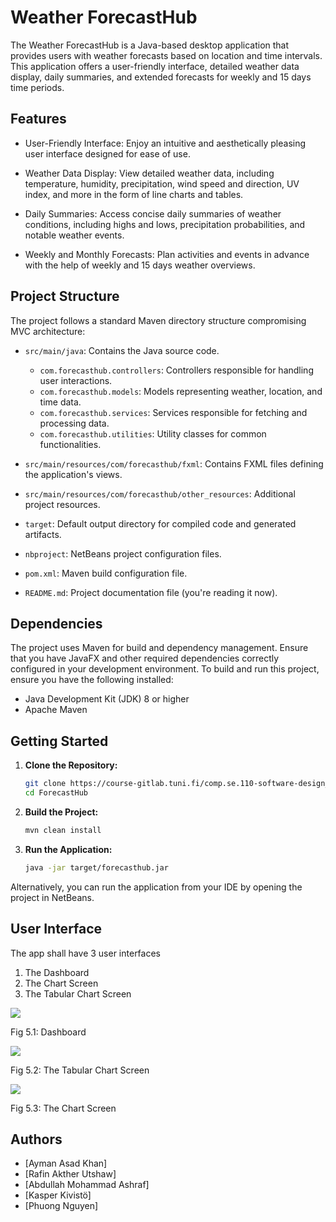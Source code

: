 # Weather ForecastHub

The Weather ForecastHub is a Java-based desktop application that provides users with weather forecasts based on location and time intervals. This application offers a user-friendly interface, detailed weather data display, daily summaries, and extended forecasts for weekly and 15 days time periods.

## Features

- User-Friendly Interface: Enjoy an intuitive and aesthetically pleasing user interface designed for ease of use.

- Weather Data Display: View detailed weather data, including temperature, humidity, precipitation, wind speed and direction, UV index, and more in the form of line charts and tables.

- Daily Summaries: Access concise daily summaries of weather conditions, including highs and lows, precipitation probabilities, and notable weather events.

- Weekly and Monthly Forecasts: Plan activities and events in advance with the help of weekly and 15 days weather overviews.

## Project Structure
The project follows a standard Maven directory structure compromising MVC architecture:

- `src/main/java`: Contains the Java source code.
  - `com.forecasthub.controllers`: Controllers responsible for handling user interactions.
  - `com.forecasthub.models`: Models representing weather, location, and time data.
  - `com.forecasthub.services`: Services responsible for fetching and processing data.
  - `com.forecasthub.utilities`: Utility classes for common functionalities.

- `src/main/resources/com/forecasthub/fxml`: Contains FXML files defining the application's views.
- `src/main/resources/com/forecasthub/other_resources`: Additional project resources.

- `target`: Default output directory for compiled code and generated artifacts.
- `nbproject`: NetBeans project configuration files.
- `pom.xml`: Maven build configuration file.
- `README.md`: Project documentation file (you're reading it now).

## Dependencies

The project uses Maven for build and dependency management. Ensure that you have JavaFX and other required dependencies correctly configured in your development environment. To build and run this project, ensure you have the following installed:

- Java Development Kit (JDK) 8 or higher
- Apache Maven

## Getting Started

1. **Clone the Repository:**

   ```bash
   git clone https://course-gitlab.tuni.fi/comp.se.110-software-design_2023-2024/syntaxsamurais.git
   cd ForecastHub
   
2. **Build the Project:**

   ```bash
   mvn clean install
   
3. **Run the Application:**

   ```bash
   java -jar target/forecasthub.jar
   
Alternatively, you can run the application from your IDE by opening the project in NetBeans.


## User Interface

The app shall have 3 user interfaces

1. The Dashboard
1. The Chart Screen
1. The Tabular Chart Screen

![](https://github-production-user-asset-6210df.s3.amazonaws.com/24876640/271853056-f40bb622-3e0e-4ca6-a2c3-95e0905c20eb.jpeg)

Fig 5.1: Dashboard

![](https://github.com/rafinutshaw/quiz/assets/24876640/2291864c-cee9-4eff-8acb-3827988a668b)

Fig 5.2: The Tabular Chart Screen

![](https://github.com/rafinutshaw/quiz/assets/24876640/85cb7962-ea6b-4a4d-b5ec-fb41950a5e30)

Fig 5.3: The Chart Screen


## Authors

- [Ayman Asad Khan]
- [Rafin Akther Utshaw]
- [Abdullah Mohammad Ashraf]
- [Kasper Kivistö]
- [Phuong Nguyen]

